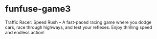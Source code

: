 # funfuse-game3
Traffic Racer: Speed Rush – A fast-paced racing game where you dodge cars, race through highways, and test your reflexes. Enjoy thrilling speed and endless action!
